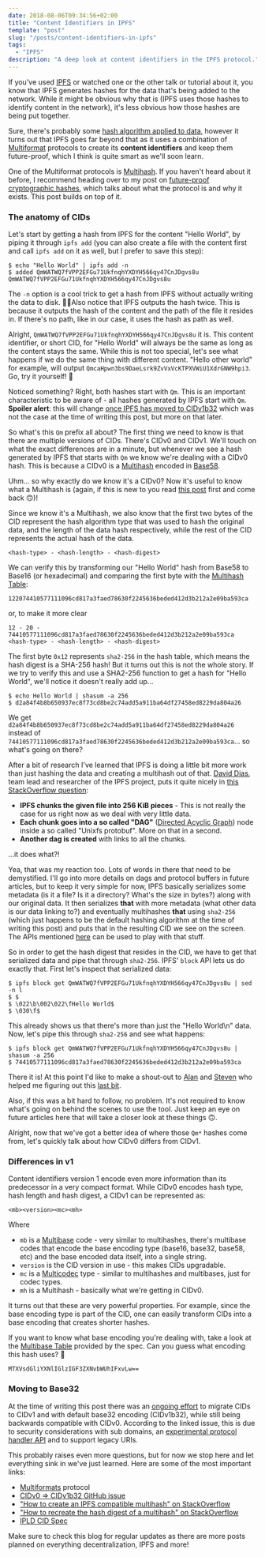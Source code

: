 ```yaml
---
date: 2018-08-06T09:34:56+02:00
title: "Content Identifiers in IPFS"
template: "post"
slug: "/posts/content-identifiers-in-ipfs"
tags:
  - "IPFS"
description: "A deep look at content identifiers in the IPFS protocol."
---
```



If you've used [IPFS](https://ipfs.io) or watched one or the other talk or tutorial about it, you know that IPFS generates hashes for the data that's being added to the network. While it might be obvious why that is (IPFS uses those hashes to identify content in the network), it's less obvious how those hashes are being put together.

Sure, there's probably some [hash algorithm applied to data](/posts/future-proofed-hashes-with-multihash/#so-what-are-hashes-again), however it turns out that IPFS goes far beyond that as it uses a combination of [Multiformat](https://multiformats.io/) protocols to create its **content identifiers** and keep them future-proof, which I think is quite smart as we'll soon learn.

One of the Multiformat protocols is [Multihash](https://multiformats.io/multihash/). If you haven't heard about it before, I recommend heading over to my post on [future-proof cryptographic hashes](/posts/future-proofed-hashes-with-multihash/), which talks about what the protocol is and why it exists. This post builds on top of it.

### The anatomy of CIDs

Let's start by getting a hash from IPFS for the content "Hello World", by piping it through `ipfs add` (you can also create a file with the content first and call `ipfs add` on it as well, but I prefer to save this step):

```
$ echo "Hello World" | ipfs add -n
$ added QmWATWQ7fVPP2EFGu71UkfnqhYXDYH566qy47CnJDgvs8u QmWATWQ7fVPP2EFGu71UkfnqhYXDYH566qy47CnJDgvs8u
```

The `-n` option is a cool trick to get a hash from IPFS without actually writing the data to disk. ☝🏼Also notice that IPFS outputs the hash twice. This is because it outputs the hash of the content and the path of the file it resides in. If there's no path, like in our case, it uses the hash as path as well.

Alright, `QmWATWQ7fVPP2EFGu71UkfnqhYXDYH566qy47CnJDgvs8u` it is. This content identifier, or short CID, for "Hello World" will always be the same as long as the content stays the same. While this is not too special, let's see what happens if we do the same thing with different content. "Hello other world" for example, will output `QmcaHpwn3bs9DaeLsrk9ZvVxVcKTPXVWiU1XdrGNW9hpi3`. Go, try it yourself! 🙂

Noticed something? Right, both hashes start with `Qm`. This is an important characteristic to be aware of - all hashes generated by IPFS start with `Qm`. **Spoiler alert**: this will change [once IPFS has moved to CIDv1b32](https://github.com/ipfs/ipfs/issues/337) which was not the case at the time of writing this post, but more on that later.

So what's this `Qm` prefix all about? The first thing we need to know is that there are multiple versions of CIDs. There's CIDv0 and CIDv1. We'll touch on what the exact differences are in a minute, but whenever we see a hash generated by IPFS that starts with `Qm` we know we're dealing with a CIDv0 hash. This is because a CIDv0 is a [Multihash](https://multiformats.io/multihash/) encoded in [Base58](https://en.wikipedia.org/wiki/Base58).

Uhm... so why exactly do we know it's a CIDv0? Now it's useful to know what a Multihash is (again, if this is new to you read [this post](/posts/future-proofed-hashes-with-multihash/) first and come back 🙃)!

Since we know it's a Multihash, we also know that the first two bytes of the CID represent the hash algorithm type that was used to hash the original data, and the length of the data hash respectively, while the rest of the CID represents the actual hash of the data.

```
<hash-type> - <hash-length> - <hash-digest>
```

We can verify this by transforming our "Hello World" hash from Base58 to Base16 (or hexadecimal) and comparing the first byte with the [Multihash Table](https://github.com/multiformats/multihash/blob/master/hashtable.csv):

```
122074410577111096cd817a3faed78630f2245636beded412d3b212a2e09ba593ca
```
or, to make it more clear
```
12 - 20 - 74410577111096cd817a3faed78630f2245636beded412d3b212a2e09ba593ca
<hash-type> - <hash-length> - <hash-digest>
```
The first byte `0x12` represents `sha2-256` in the hash table, which means the hash digest is a SHA-256 hash! But it turns out this is not the whole story. If we try to verify this and use a SHA2-256 function to get a hash for "Hello World", we'll notice it doesn't really add up...

```
$ echo Hello World | shasum -a 256
$ d2a84f4b8b650937ec8f73cd8be2c74add5a911ba64df27458ed8229da804a26
```

We get `d2a84f4b8b650937ec8f73cd8be2c74add5a911ba64df27458ed8229da804a26` instead of `74410577111096cd817a3faed78630f2245636beded412d3b212a2e09ba593ca`... so what's going on there?

After a bit of research I've learned that IPFS is doing a little bit more work than just hashing the data and creating a multihash out of that. [David Dias](https://twitter.com/daviddias), team lead and researcher of the IPFS project, puts it quite nicely in [this StackOverflow question](https://stackoverflow.com/questions/40998621/how-to-create-an-ipfs-compatible-multihash):

- **IPFS chunks the given file into 256 KiB pieces** - This is not really the case for us right now as we deal with very little data.
- **Each chunk goes into a so called "DAG"** ([Directed Acyclic Graph](https://en.wikipedia.org/wiki/Directed_acyclic_graph)) node inside a so called "Unixfs protobuf". More on that in a second.
- **Another dag is created** with links to all the chunks.

...it does what?!

Yea, that was my reaction too. Lots of words in there that need to be demystified. I'll go into more details on dags and protocol buffers in future articles, but to keep it very simple for now, IPFS basically serializes some metadata (is it a file? Is it a directory? What's the size in bytes?) along with our original data. It then serializes **that** with more metadata (what other data is our data linking to?) and eventually multihashes **that** using `sha2-256` (which just happens to be the default hashing algorithm at the time of writing this post) and puts that in the resulting CID we see on the screen. The APIs mentioned [here](https://github.com/ipfs/faq/issues/208#issuecomment-265221120) can be used to play with that stuff.

So in order to get the hash digest that resides in the CID, we have to get that serialized data and pipe that through `sha2-256`. IPFS' `block` API lets us do exactly that. First let's inspect that serialized data:

```
$ ipfs block get QmWATWQ7fVPP2EFGu71UkfnqhYXDYH566qy47CnJDgvs8u | sed -n l
$ $
$ \022\b\002\022\fHello World$
$ \030\f$
```

This already shows us that there's more than just the "Hello World\n" data. Now, let's pipe this through `sha2-256` and see what happens:

```
$ ipfs block get QmWATWQ7fVPP2EFGu71UkfnqhYXDYH566qy47CnJDgvs8u | shasum -a 256
$ 74410577111096cd817a3faed78630f2245636beded412d3b212a2e09ba593ca
```

There it is! At this point I'd like to make a shout-out to [Alan](https://twitter.com/_alanshaw) and [Steven](https://stackoverflow.com/users/553092/steven) who helped me figuring out this [last bit](https://stackoverflow.com/questions/51655352/how-recreate-a-hash-digest-of-a-multihash-in-ipfs/51658540#51658540).

Also, if this was a bit hard to follow, no problem. It's not required to know what's going on behind the scenes to use the tool. Just keep an eye on future articles here that will take a closer look at these things 🙃.

Alright, now that we've got a better idea of where those `Qm*` hashes come from, let's quickly talk about how CIDv0 differs from CIDv1.

### Differences in v1

Content identifiers version 1 encode even more information than its predecessor in a very compact format. While CIDv0 encodes hash type, hash length and hash digest, a CIDv1 can be represented as:

```
<mb><version><mc><mh>
```

Where

- `mb` is a [Multibase](https://github.com/multiformats/multibase) code - very similar to multihashes, there's multibase codes that encode the base encoding type (base16, base32, base58, etc) and the base encoded data itself, into a single string.
- `version` is the CID version in use - this makes CIDs upgradable.
- `mc` is a [Multicodec](https://github.com/multiformats/multicodec) type - similar to multihashes and multibases, just for codec types.
- `mh` is a Multihash - basically what we're getting in CIDv0.

It turns out that these are very powerful properties. For example, since the base encoding type is part of the CID, one can easily transform CIDs into a base encoding that creates shorter hashes.

If you want to know what base encoding you're dealing with, take a look at the [Multibase Table](https://github.com/multiformats/multibase/blob/master/multibase.csv) provided by the spec. Can you guess what encoding this hash uses? 🙂

```
MTXVsdGliYXNlIGlzIGF3ZXNvbWUhIFxvLw==
```

### Moving to Base32

At the time of writing this post there was an [ongoing effort](https://github.com/ipfs/ipfs/issues/337) to migrate CIDs to CIDv1 and with default base32 encoding (CIDv1b32), while still being backwards compatible with CIDv0. According to the linked issue, this is due to security considerations with sub domains, an [experimental protocol handler API](https://github.com/mozilla/libdweb/issues/2) and to support legacy URIs.

This probably raises even more questions, but for now we stop here and let everything sink in we've just learned. Here are some of the most important links:

- [Multiformats](https://multiformats.io/) protocol
- [CIDv0 => CIDv1b32 GitHub issue](https://github.com/ipfs/ipfs/issues/337)
- ["How to create an IPFS compatible multihash" on StackOverflow](https://stackoverflow.com/questions/40998621/how-to-create-an-ipfs-compatible-multihash)
- ["How to recreate the hash digest of a multihash" on StackOverflow](https://stackoverflow.com/questions/51655352/how-recreate-a-hash-digest-of-a-multihash-in-ipfs/51658540#51658540)
- [IPLD CID Spec](https://github.com/ipld/cid)

Make sure to check this blog for regular updates as there are more posts planned on everything decentralization, IPFS and more!

